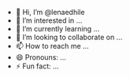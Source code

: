 - 👋 Hi, I’m @lenaedhile
- 👀 I’m interested in ...
- 🌱 I’m currently learning ...
- 💞️ I’m looking to collaborate on ...
- 📫 How to reach me ...
- 😄 Pronouns: ...
- ⚡ Fun fact: ...

<!---
lenaedhile/lenaedhile is a ✨ special ✨ repository because its `README.md` (this file) appears on your GitHub profile.
You can click the Preview link to take a look at your changes.
--->
